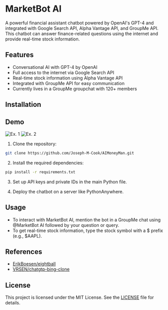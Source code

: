 # MarketBot AI

A powerful financial assistant chatbot powered by OpenAI's GPT-4 and integrated with Google Search API, Alpha Vantage API, and GroupMe API. This chatbot can answer finance-related questions using the internet and provide real-time stock information.

## Features

- Conversational AI with GPT-4 by OpenAI
- Full access to the internet via Google Search API
- Real-time stock information using Alpha Vantage API
- Integrated with GroupMe API for easy communication
- Currently lives in a GroupMe groupchat with 120+ members
## Installation
## Demo
![Ex. 1](https://github.com/Joseph-M-Cook/AIMoneyMan/blob/469460ca05176c035dc30081bff44213d0119229/Demo1.jpg)
![Ex. 2](https://github.com/Joseph-M-Cook/AIMoneyMan/blob/962ca474ed1b6837578db4df74808ec9266d9742/Demo2.jpg)

1. Clone the repository:

```bash
git clone https://github.com/Joseph-M-Cook/AIMoneyMan.git
```
2. Install the required dependencies:

```bash 
pip install -r requirements.txt
```
3. Set up API keys and private IDs in the main Python file.

4. Deploy the chatbot on a server like PythonAnywhere.


## Usage
- To interact with MarketBot AI, mention the bot in a GroupMe chat using @MarketBot AI followed by your question or query.
- To get real-time stock information, type the stock symbol with a $ prefix (e.g., $AAPL).

## References

- [ErikBoesen/eightball](https://github.com/ErikBoesen/eightball)
- [VRSEN/chatgtp-bing-clone](https://github.com/VRSEN/chatgtp-bing-clone)



## License
This project is licensed under the MIT License. See the [LICENSE](./LICENSE) file for details.
